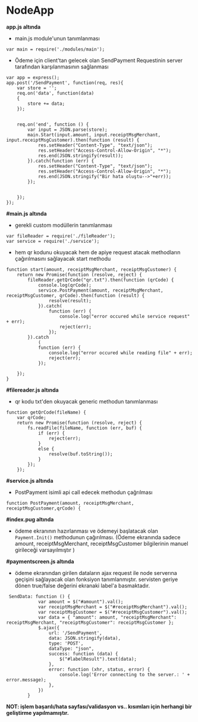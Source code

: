 # NodeApp

**app.js altında**

* main.js module'unun tanımlanması 
```
var main = require('./modules/main');
```

* Ödeme için client'tan gelecek olan SendPayment Requestinin server tarafından karşılanmasının sağlanması
```
var app = express();
app.post('/SendPayment', function(req, res){
    var store = '';
    req.on('data', function(data) 
    {
        store += data;
    });
  
   
    req.on('end', function () {
        var input = JSON.parse(store);
        main.Start(input.amount, input.receiptMsgMerchant, input.receiptMsgCustomer).then(function (result) {
            res.setHeader("Content-Type", "text/json");
            res.setHeader("Access-Control-Allow-Origin", "*");
            res.end(JSON.stringify(result));
        }).catch(function (err) {
            res.setHeader("Content-Type", "text/json");
            res.setHeader("Access-Control-Allow-Origin", "*");
            res.end(JSON.stringify("Bir hata oluştu-->"+err));
        });
     
        
    });
});
```

**#main.js altında**

* gerekli custom modüllerin tanımlanması 
```
var fileReader = require('./fileReader');
var service = require('./service');
```

* hem qr kodunu okuyacak hem de apiye request atacak methodların çağırılmasını sağlayacak start methodu
```
function start(amount, receiptMsgMerchant, receiptMsgCustomer) {
    return new Promise(function (resolve, reject) {
        fileReader.getQrCode("qr.txt").then(function (qrCode) {
            console.log(qrCode);
            service.PostPayment(amount, receiptMsgMerchant, receiptMsgCustomer, qrCode).then(function (result) {
                resolve(result);
            }).catch(
                function (err) {
                    console.log("error occured while service request" + err);
                    reject(err);
                });
        }).catch
            (
            function (err) {
                console.log("error occured while reading file" + err);
                reject(err);
            });

    });
}
```

**#filereader.js altında**

* qr kodu txt'den okuyacak generic methodun tanımlanması
```
function getQrCode(fileName) {
    var qrCode;
    return new Promise(function (resolve, reject) {
        fs.readFile(fileName, function (err, buf) {
            if (err) {
                reject(err);
            }
            else {
                resolve(buf.toString());
            }
        });
    });
```

**#service.js altında**

* PostPayment isimli api call edecek methodun çağrılması
```
function PostPayment(amount, receiptMsgMerchant, receiptMsgCustomer,qrCode) {
```

**#index.pug altında**

* ödeme ekranının hazırlanması ve ödemeyi başlatacak olan ```Payment.Init()``` methodunun çağırılması.
 (Ödeme ekranında sadece amount, receiptMsgMerchant, receiptMsgCustomer bilgilerinin manuel girileceği varsayılmıştır )

**#paymentscreen.js altında**

* ödeme ekranından girilen dataların ajax request ile node serverına geçişini sağlayacak olan fonksiyon tanımlanmıştır.
  servisten geriye dönen true/false değerini ekranaki label'a basmaktadır.
```
 SendData: function () {
            var amount = $("#amount").val();
            var receiptMsgMerchant = $("#receiptMsgMerchant").val();
            var receiptMsgCustomer = $("#receiptMsgCustomer").val();
            var data = { "amount": amount, "receiptMsgMerchant": receiptMsgMerchant, "receiptMsgCustomer": receiptMsgCustomer };
            $.ajax({
                url: '/SendPayment',
                data: JSON.stringify(data),
                type: 'POST',
                dataType: "json",
                success: function (data) {
                    $("#labelResult").text(data);
                },
                error: function (xhr, status, error) {
                    console.log('Error connecting to the server.: ' + error.message);
                },
            })
        }
```

**NOT: işlem başarılı/hata sayfası/validasyon vs.. kısımları için herhangi bir geliştirme yapılmamıştır.**
